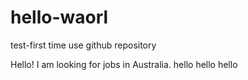 # hello-waorl
test-first time use github repository


Hello! I am looking for jobs in Australia.
hello
hello
hello
